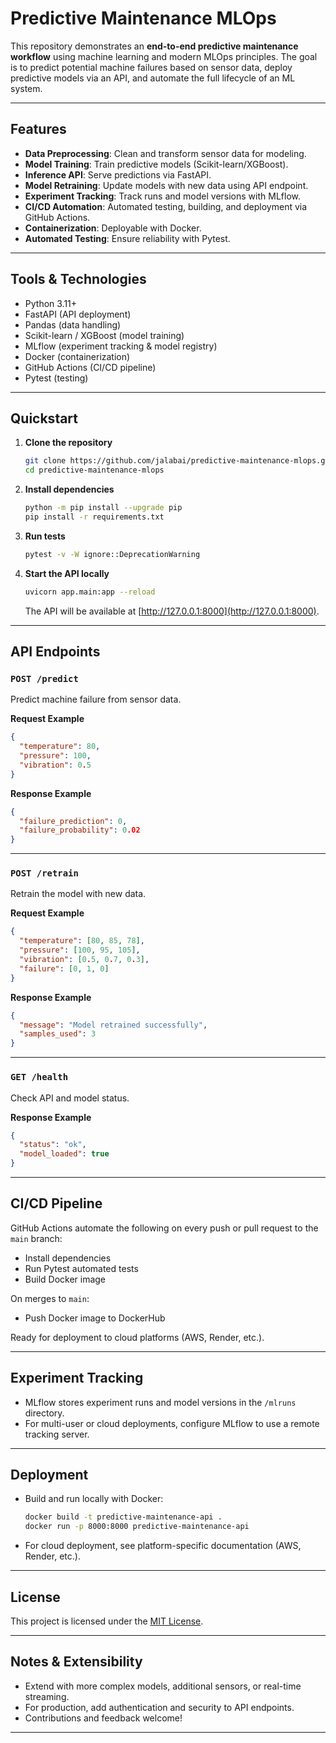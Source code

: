 # Predictive Maintenance MLOps

This repository demonstrates an **end-to-end predictive maintenance workflow** using machine learning and modern MLOps principles. The goal is to predict potential machine failures based on sensor data, deploy predictive models via an API, and automate the full lifecycle of an ML system.

---

##  Features

- **Data Preprocessing**: Clean and transform sensor data for modeling.
- **Model Training**: Train predictive models (Scikit-learn/XGBoost).
- **Inference API**: Serve predictions via FastAPI.
- **Model Retraining**: Update models with new data using API endpoint.
- **Experiment Tracking**: Track runs and model versions with MLflow.
- **CI/CD Automation**: Automated testing, building, and deployment via GitHub Actions.
- **Containerization**: Deployable with Docker.
- **Automated Testing**: Ensure reliability with Pytest.

---

##  Tools & Technologies

- Python 3.11+
- FastAPI (API deployment)
- Pandas (data handling)
- Scikit-learn / XGBoost (model training)
- MLflow (experiment tracking & model registry)
- Docker (containerization)
- GitHub Actions (CI/CD pipeline)
- Pytest (testing)

---

##  Quickstart

1. **Clone the repository**
    ```bash
    git clone https://github.com/jalabai/predictive-maintenance-mlops.git
    cd predictive-maintenance-mlops
    ```

2. **Install dependencies**
    ```bash
    python -m pip install --upgrade pip
    pip install -r requirements.txt
    ```

3. **Run tests**
    ```bash
    pytest -v -W ignore::DeprecationWarning
    ```

4. **Start the API locally**
    ```bash
    uvicorn app.main:app --reload
    ```
    The API will be available at [http://127.0.0.1:8000](http://127.0.0.1:8000).

---

##  API Endpoints

### `POST /predict`
Predict machine failure from sensor data.

**Request Example**
```json
{
  "temperature": 80,
  "pressure": 100,
  "vibration": 0.5
}
```

**Response Example**
```json
{
  "failure_prediction": 0,
  "failure_probability": 0.02
}
```

---

### `POST /retrain`
Retrain the model with new data.

**Request Example**
```json
{
  "temperature": [80, 85, 78],
  "pressure": [100, 95, 105],
  "vibration": [0.5, 0.7, 0.3],
  "failure": [0, 1, 0]
}
```

**Response Example**
```json
{
  "message": "Model retrained successfully",
  "samples_used": 3
}
```

---

### `GET /health`
Check API and model status.

**Response Example**
```json
{
  "status": "ok",
  "model_loaded": true
}
```

---

##  CI/CD Pipeline

GitHub Actions automate the following on every push or pull request to the `main` branch:

- Install dependencies
- Run Pytest automated tests
- Build Docker image

On merges to `main`:

- Push Docker image to DockerHub

Ready for deployment to cloud platforms (AWS, Render, etc.).

---

## Experiment Tracking

- MLflow stores experiment runs and model versions in the `/mlruns` directory.
- For multi-user or cloud deployments, configure MLflow to use a remote tracking server.

---

## Deployment

- Build and run locally with Docker:
    ```bash
    docker build -t predictive-maintenance-api .
    docker run -p 8000:8000 predictive-maintenance-api
    ```
- For cloud deployment, see platform-specific documentation (AWS, Render, etc.).

---

## License

This project is licensed under the [MIT License](LICENSE).

---

##  Notes & Extensibility

- Extend with more complex models, additional sensors, or real-time streaming.
- For production, add authentication and security to API endpoints.
- Contributions and feedback welcome!

---
